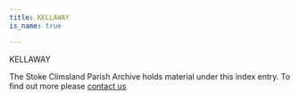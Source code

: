```yaml
---
title: KELLAWAY
is_name: true

---
```


KELLAWAY


The Stoke Climsland Parish Archive holds material under this index entry. To find out more please [contact us](/contact/)
